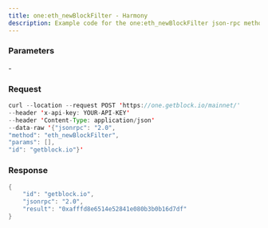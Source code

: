 ```yaml
---
title: one:eth_newBlockFilter - Harmony
description: Example code for the one:eth_newBlockFilter json-rpc method. Сomplete guide on how to use one:eth_newBlockFilter json-rpc in GetBlock.io Web3 documentation.
---
```


### Parameters


\-

### Request

``` java
curl --location --request POST 'https://one.getblock.io/mainnet/' 
--header 'x-api-key: YOUR-API-KEY' 
--header 'Content-Type: application/json' 
--data-raw '{"jsonrpc": "2.0",
"method": "eth_newBlockFilter",
"params": [],
"id": "getblock.io"}'
```

###  Response

``` java
{
    "id": "getblock.io",
    "jsonrpc": "2.0",
    "result": "0xafffd8e6514e52841e080b3b0b16d7df"
}
```

